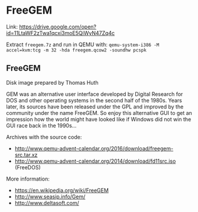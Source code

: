 # FreeGEM

Link: https://drive.google.com/open?id=11LtaWF2zTwa1qcxi3moE5QiWyN47Zq4c

Extract `freegem.7z` and run in QEMU with: `qemu-system-i386 -M accel=kvm:tcg -m 32 -hda freegem.qcow2 -soundhw pcspk`

FreeGEM
----------------------------------
Disk image prepared by Thomas Huth

GEM was an alternative user interface developed by Digital Research for DOS
and other operating systems in the second half of the 1980s. Years later, its
sources have been released under the GPL and improved by the community under
the name FreeGEM. So enjoy this alternative GUI to get an impression how the
world might have looked like if Windows did not win the GUI race back in the
1990s...

Archives with the source code:
- http://www.qemu-advent-calendar.org/2016/download/freegem-src.tar.xz 
- http://www.qemu-advent-calendar.org/2014/download/fd11src.iso (FreeDOS)

More information:
- https://en.wikipedia.org/wiki/FreeGEM
- http://www.seasip.info/Gem/
- http://www.deltasoft.com/
